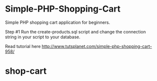 # Simple-PHP-Shopping-Cart
Simple PHP shopping cart application for beginners.

Step #1
Run the create-products.sql script and change the connection string in your script to your database.

Read tutorial here
 http://www.tutsplanet.com/simple-php-shopping-cart-958/
# shop-cart
